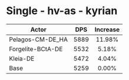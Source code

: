 # Single - hv-as - kyrian
| Actor | DPS | Increase |
|---|:---:|:---:|
|Pelagos-CM-DE_HA|5889|11.98%|
|Forgelite-BCtA-DE|5532|5.18%|
|Kleia-DE|5472|4.04%|
|Base|5259|0.00%|
